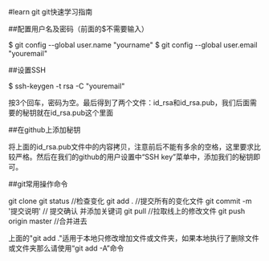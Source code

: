 #learn git
git快速学习指南

##配置用户名及密码（前面的$不需要输入）

  $ git config --global user.name "yourname"
  $ git config --global user.email "youremail"

##设置SSH

  $ ssh-keygen -t rsa -C "youremail"
  
按3个回车，密码为空。最后得到了两个文件：id_rsa和id_rsa.pub，我们后面需要的秘钥就在id_rsa.pub这个里面

##在github上添加秘钥

将上面的id_rsa.pub文件中的内容拷贝，注意前后不能有多余的空格，这里要求比较严格。然后在我们的github的用户设置中“SSH key”菜单中，添加我们的秘钥即可。

##git常用操作命令

git clone 
git status                    //检查变化 
git add .                     //提交所有的变化文件
git commit -m '提交说明'      // 提交确认   并添加关键词
git pull                      //拉取线上的修改文件
git push origin master        //合并进去

上面的"git add ."适用于本地只修改增加文件或文件夹，如果本地执行了删除文件或文件夹那么请使用“git add -A”命令
